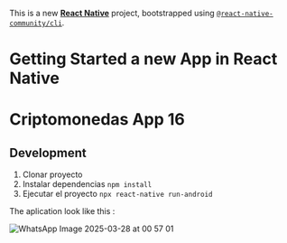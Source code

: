 This is a new [**React Native**](https://reactnative.dev) project, bootstrapped using [`@react-native-community/cli`](https://github.com/react-native-community/cli).

# Getting Started a new App in React Native

# Criptomonedas App 16

## Development
1. Clonar proyecto
2. Instalar dependencias ```npm install```
3. Ejecutar el proyecto ```npx react-native run-android```

The aplication look like this :

![WhatsApp Image 2025-03-28 at 00 57 01](https://github.com/user-attachments/assets/dd3db9f8-0c32-4fe3-843a-bfd7a48663b1)
